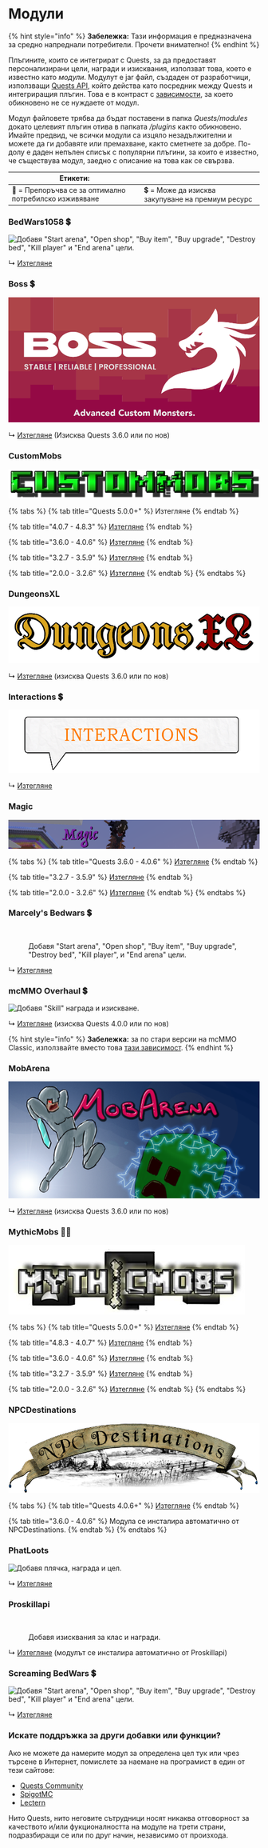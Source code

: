 # Модули

{% hint style="info" %}
**Забележка:** Тази информация е предназначена за средно напреднали потребители. Прочети внимателно!
{% endhint %}

Плъгините, които се интегрират с Quests, за да предоставят персонализирани цели, награди и изисквания, използват това, което е известно като _модули_. Модулут е jar файл, създаден от разработчици, използващи [Quests API](../master/custom-quest-api.md), който действа като посредник между Quests и интегриращия плъгин. Това е в контраст с [зависимости](../beginner/dependencies.md), за което обикновено не се нуждаете от модул.

Модул файловете трябва да бъдат поставени в папка _Quests/modules_ докато целевият плъгин отива в папката _/plugins_ както обикновено. Имайте предвид, че всички модули са изцяло незадължителни и можете да ги добавяте или премахване, както сметнете за добре. По-долу е даден непълен списък с популярни плъгини, за които е известно, че съществува модул, заедно с описание на това как се свързва.

| Етикети:                                               |                                                   |
| ------------------------------------------------------ | ------------------------------------------------- |
| 🌟 = Препоръчва се за оптимално потребилско изживяване | 💲 = Може да изисква закупуване на премиум ресурс |

### BedWars1058 💲

![Добавя "Start arena", "Open shop", "Buy item", "Buy upgrade", "Destroy bed", "Kill player" и "End arena" цели.](../.gitbook/assets/bedwars1058.jpg)

↳ [Изтегляне](https://www.spigotmc.org/resources/bedwars1058-quests-module.100722/)

### Boss 💲

![Добавя цел "Kill Boss".](../.gitbook/assets/boss.png)

↳ [Изтегляне](https://www.spigotmc.org/resources/boss-quests-module.66973/) (Изисква Quests 3.6.0 или по нов)

### CustomMobs

![Добавя цел "Kill CustomMobs".](../.gitbook/assets/custommobs.png)

{% tabs %}
{% tab title="Quests 5.0.0+" %}
Изтегляне
{% endtab %}

{% tab title="4.0.7 - 4.8.3" %}
[Изтегляне](https://www.spigotmc.org/resources/custommobs-quests-module.56686/download?version=450058)
{% endtab %}

{% tab title="3.6.0 - 4.0.6" %}
[Изтегляне](https://www.spigotmc.org/resources/custommobs-quests-module.56686/)
{% endtab %}

{% tab title="3.2.7 - 3.5.9" %}
[Изтегляне](https://www.spigotmc.org/resources/custommobs-quests-module.56686/download?version=232903)
{% endtab %}

{% tab title="2.0.0  - 3.2.6" %}
[Изтегляне](https://www.spigotmc.org/resources/custommobs-quests.25679/)
{% endtab %}
{% endtabs %}

### DungeonsXL

![Добавя цели "Finish dungeon", "Get reward item", "Get reward level", "Get reward money" и "Kill dungeon mob".](../.gitbook/assets/dungeonsxl.png)

↳ [Изтегляне](https://www.spigotmc.org/resources/dungeonsxl-quests-module.66703/) (изисква Quests 3.6.0 или по нов)

### Interactions 💲

![Добавя цели "Start conversation" и "End conversation".](../.gitbook/assets/interactions.png)

↳ [Изтегляне](https://www.spigotmc.org/resources/interactions-quests-module.92421/)

### Magic

![Връзка с различни магически заклинания и задачи.](../.gitbook/assets/magic.png)

{% tabs %}
{% tab title="Quests 3.6.0 - 4.0.6" %}
[Изтегляне](http://jenkins.elmakers.com/job/MagicQuests/)
{% endtab %}

{% tab title="3.2.7 - 3.5.9" %}
[Изтегляне](https://jenkins.elmakers.com/job/MagicQuests/90/)
{% endtab %}

{% tab title="2.0.0  - 3.2.6" %}
[Изтегляне](https://jenkins.elmakers.com/job/MagicQuests/88/)
{% endtab %}
{% endtabs %}

### Marcely's Bedwars 💲

<figure><img src="https://public.marcely.de/data/img/products/mbedwars/v5/logo2.gif" alt="" width="375"><figcaption><p>Добавя "Start arena", "Open shop", "Buy item", "Buy upgrade", "Destroy bed", "Kill player", и "End arena" цели.</p></figcaption></figure>

↳ [Изтегляне](https://www.spigotmc.org/resources/marcelys-bedwars-quests-module.107857/)

### mcMMO Overhaul 💲

![Добавя "Skill" награда и изискване.](../.gitbook/assets/mcmmo\_overhaul.png)

↳ [Изтегляне](https://www.spigotmc.org/resources/92962/) (изисква Quests 4.0.0 или по нов)

{% hint style="info" %}
**Забележка:** за по стари версии на mcMMO Classic, използвайте вместо това [тази зависимост](https://pikamug.gitbook.io/quests/beginner/dependencies#mcmmo-classic).
{% endhint %}

### MobArena

![Добавя цели "Kill mobs", "Finish wave", и "Complete arena".](../.gitbook/assets/mobarena.png)

↳ [Изтегляне](https://www.spigotmc.org/resources/mobarena-quests-module.72355/) (изисква Quests 3.6.0 или по нов)

### MythicMobs 🌟💲

![Добавя цел "Kill MythicMobs", плюс други функции в зависимост от версията.](../.gitbook/assets/mythicmobs.jpg)

{% tabs %}
{% tab title="Quests 5.0.0+" %}
[Изтегляне](https://lectern.browsit.org/resources/resource/48-mythicmobs-quests-module/)
{% endtab %}

{% tab title="4.8.3 - 4.0.7" %}
[Изтегляне](https://lectern.browsit.org/resources/resource/32-kill-mythic-mobs-multiplayer-improvement/)
{% endtab %}

{% tab title="3.6.0 - 4.0.6" %}
[Изтегляне](https://mc.hackerzlair.org/jenkins/job/MythicMobsQuests/)
{% endtab %}

{% tab title="3.2.7 - 3.5.9" %}
[Изтегляне](https://github.com/BerndiVader/MythicMobsQuestsModule/blob/a346d24545e874587c0895b30b369492978f6f81/MythicMobsQuests.jar)
{% endtab %}

{% tab title="2.0.0  - 3.2.6" %}
[Изтегляне](https://github.com/BerndiVader/MythicMobsQuestsModule/blob/edd5df5968628c06e5670c0e2a1c19ca41a86467/MythicMobsQuests285.jar)
{% endtab %}
{% endtabs %}

### NPCDestinations

![Добавя изисквания за местоположение на NPC и награда.](../.gitbook/assets/npcdestinations.png)

{% tabs %}
{% tab title="Quests 4.0.6+" %}
[Изтегляне](https://www.spigotmc.org/resources/101588/)
{% endtab %}

{% tab title="3.6.0 - 4.0.6" %}
Модула се инсталира автоматично от NPCDestinations.
{% endtab %}
{% endtabs %}

### PhatLoots

![Добавя плячка, награда и цел.](https://i.imgur.com/yHiPJFh.png)

↳ [Изтегляне](https://www.spigotmc.org/resources/phatloots-quests-module.102525/)

### Proskillapi

<figure><img src="https://www.spigotmc.org/data/resource_icons/91/91913.jpg" alt=""><figcaption><p>Добавя изисквания за клас и награди.</p></figcaption></figure>

↳ [Изтегляне](https://www.spigotmc.org/resources/91913/) (модулът се инсталира автоматично от Proskillapi)

### Screaming BedWars 💲

![Добавя "Start arena", "Open shop", "Buy item", "Buy upgrade", "Destroy bed", "Kill player" и "End arena" цели.](https://www.spigotmc.org/data/resource\_icons/63/63714.jpg)

↳ [Изтегляне](https://www.spigotmc.org/resources/screaming-bedwars-module.98380/)

### Искате поддръжка за други добавки или функции?

Ако не можете да намерите модул за определена цел тук или чрез търсене в Интернет, помислете за наемане на програмист в един от тези сайтове:

* [Quests Community](https://discordapp.com/invite/QdJAv2G7qg)
* [SpigotMC](https://www.spigotmc.org/forums/hiring-developers.55/)
* [Lectern](https://lectern.browsit.org/forum/view/6-services/)

Нито Quests, нито неговите сътрудници носят никаква отговорност за качеството и/или фукционалността на модуле на трети страни, подразбиращи се или по друг начин, независимо от произхода.
